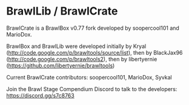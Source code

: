 BrawlLib / BrawlCrate
==========

BrawlCrate is a BrawlBox v0.77 fork developed by soopercool101 and MarioDox.

BrawlBox and BrawlLib were developed initially by Kryal
(http://code.google.com/p/brawltools/source/list), then by BlackJax96
(http://code.google.com/p/brawltools2), then by libertyernie
(https://github.com/libertyernie/brawltools)

Current BrawlCrate contributors: soopercool101, MarioDox, Syvkal

Join the Brawl Stage Compendium Discord to talk to the developers: https://discord.gg/s7c8763
